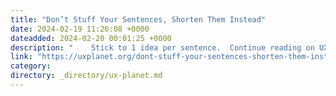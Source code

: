 ```yaml
---
title: "Don’t Stuff Your Sentences, Shorten Them Instead"
date: 2024-02-19 11:26:08 +0000
dateadded: 2024-02-20 00:01:25 +0000
description: "    Stick to 1 idea per sentence.  Continue reading on UX Planet »  "
link: "https://uxplanet.org/dont-stuff-your-sentences-shorten-them-instead-299a3e2d7bf0?source=rss----819cc2aaeee0---4"
category:
directory: _directory/ux-planet.md
---
```

